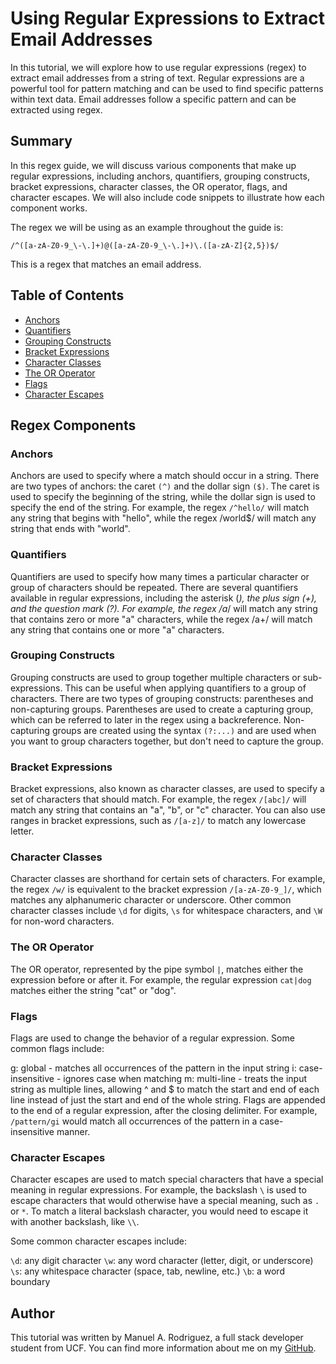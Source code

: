 # Using Regular Expressions to Extract Email Addresses

In this tutorial, we will explore how to use regular expressions (regex) to extract email addresses from a string of text. Regular expressions are a powerful tool for pattern matching and can be used to find specific patterns within text data. Email addresses follow a specific pattern and can be extracted using regex.

## Summary

In this regex guide, we will discuss various components that make up regular expressions, including anchors, quantifiers, grouping constructs, bracket expressions, character classes, the OR operator, flags, and character escapes. We will also include code snippets to illustrate how each component works.

The regex we will be using as an example throughout the guide is:

```
/^([a-zA-Z0-9_\-\.]+)@([a-zA-Z0-9_\-\.]+)\.([a-zA-Z]{2,5})$/
```
This is a regex that matches an email address.

## Table of Contents

- [Anchors](#anchors)
- [Quantifiers](#quantifiers)
- [Grouping Constructs](#grouping-constructs)
- [Bracket Expressions](#bracket-expressions)
- [Character Classes](#character-classes)
- [The OR Operator](#the-or-operator)
- [Flags](#flags)
- [Character Escapes](#character-escapes)

## Regex Components

### **Anchors**
Anchors are used to specify where a match should occur in a string. There are two types of anchors: the caret `(^)` and the dollar sign `($)`. The caret is used to specify the beginning of the string, while the dollar sign is used to specify the end of the string. For example, the regex `/^hello/` will match any string that begins with "hello", while the regex /world$/ will match any string that ends with "world".

### **Quantifiers**
Quantifiers are used to specify how many times a particular character or group of characters should be repeated. There are several quantifiers available in regular expressions, including the asterisk (*), the plus sign (+), and the question mark (?). For example, the regex /a*/ will match any string that contains zero or more "a" characters, while the regex /a+/ will match any string that contains one or more "a" characters.

### **Grouping Constructs**
Grouping constructs are used to group together multiple characters or sub-expressions. This can be useful when applying quantifiers to a group of characters. There are two types of grouping constructs: parentheses and non-capturing groups. Parentheses are used to create a capturing group, which can be referred to later in the regex using a backreference. Non-capturing groups are created using the syntax `(?:...)` and are used when you want to group characters together, but don't need to capture the group.

### **Bracket Expressions**
Bracket expressions, also known as character classes, are used to specify a set of characters that should match. For example, the regex `/[abc]/` will match any string that contains an "a", "b", or "c" character. You can also use ranges in bracket expressions, such as `/[a-z]/` to match any lowercase letter.

### **Character Classes**
Character classes are shorthand for certain sets of characters. For example, the regex `/w/` is equivalent to the bracket expression `/[a-zA-Z0-9_]/`, which matches any alphanumeric character or underscore. Other common character classes include `\d` for digits, `\s` for whitespace characters, and `\W` for non-word characters.

### **The OR Operator**
The OR operator, represented by the pipe symbol `|`, matches either the expression before or after it. For example, the regular expression `cat|dog` matches either the string "cat" or "dog".

### **Flags**
Flags are used to change the behavior of a regular expression. Some common flags include:

g: global - matches all occurrences of the pattern in the input string
i: case-insensitive - ignores case when matching
m: multi-line - treats the input string as multiple lines, allowing ^ and $ to match the start and end of each line instead of just the start and end of the whole string.
Flags are appended to the end of a regular expression, after the closing delimiter. For example, `/pattern/gi` would match all occurrences of the pattern in a case-insensitive manner.

### **Character Escapes**
Character escapes are used to match special characters that have a special meaning in regular expressions. For example, the backslash `\` is used to escape characters that would otherwise have a special meaning, such as `.` or `*`. To match a literal backslash character, you would need to escape it with another backslash, like `\\`.

Some common character escapes include:

`\d`: any digit character
`\w`: any word character (letter, digit, or underscore)
`\s`: any whitespace character (space, tab, newline, etc.)
`\b`: a word boundary

## **Author**

This tutorial was written by Manuel A. Rodriguez, a full stack developer student from UCF. You can find more information about me on my [GitHub](https://github.com/Mannyrveloz23).
